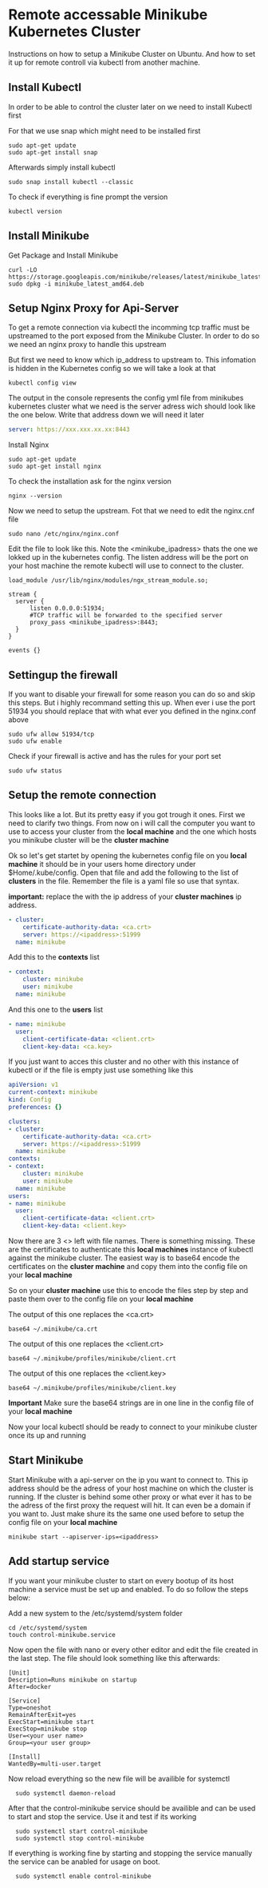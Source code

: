 # Remote accessable Minikube Kubernetes Cluster

Instructions on how to setup a Minikube Cluster on Ubuntu. And how to set it up for remote controll via kubectl from another machine.



## Install Kubectl

In order to be able to control the cluster later on we need to install Kubectl first

For that we use snap which might need to be installed first

````shell
sudo apt-get update
sudo apt-get install snap
````

Afterwards simply install kubectl

````shell
sudo snap install kubectl --classic
````

To check if everything is fine prompt the version

````shell
kubectl version
````



## Install Minikube 

Get Package and Install Minikube

````shell
curl -LO https://storage.googleapis.com/minikube/releases/latest/minikube_latest_amd64.deb
sudo dpkg -i minikube_latest_amd64.deb
````



## Setup Nginx Proxy for Api-Server

To get a remote connection via kubectl the incomming tcp traffic must be upstreamed to the port exposed from the Minikube Cluster.
In order to do so we need an nginx proxy to handle this upstream

But first we need to know which ip_address to upstream to. This infomation is hidden in the Kubernetes config so we will take a look at that

````shell
kubectl config view
````

The output in the console represents the config yml file from minikubes kubernetes cluster what we need is the server adress wich should look like the one below. 
Write that address down we will need it later

````yaml
server: https://xxx.xxx.xx.xx:8443
````


Install Nginx

````shell
sudo apt-get update
sudo apt-get install nginx
````

To check the installation ask for the nginx version

````shell
nginx --version
````

Now we need to setup the upstream. Fot that we need to edit the nginx.cnf file

````shell
sudo nano /etc/nginx/nginx.conf
````

Edit the file to look like this. Note the <minikube_ipadress> thats the one we lokked up in the kubernetes config.
The listen address will be the port on your host machine the remote kubectl will use to connect to the cluster.

````nginx
load_module /usr/lib/nginx/modules/ngx_stream_module.so;

stream {
  server {
      listen 0.0.0.0:51934;
      #TCP traffic will be forwarded to the specified server
      proxy_pass <minikube_ipadress>:8443;
  }
}

events {}
````



## Settingup the firewall

If you want to disable your firewall for some reason you can do so and skip this steps. 
But i highly recommand setting this up. When ever i use the port 51934 you should replace that with what ever you defined in the nginx.conf above

````shell
sudo ufw allow 51934/tcp
sudo ufw enable
````

Check if your firewall is active and has the rules for your port set

````shell
sudo ufw status
````



## Setup the remote connection

This looks like a lot. But its pretty easy if you got trough it ones. 
First we need to clarify two things. From now on i will call the computer you want to use to access your cluster from the **local machine** and the one which hosts you minikube cluster will be the **cluster machine**

Ok so let's get startet by opening the kubernetes config file on you **local machine** it should be in your users home directory under $Home/.kube/config.
Open that file and add the following to the list of **clusters** in the file. Remember the file is a yaml file so use that syntax.

**important:** replace the <ipadress> with the ip address of your **cluster machines** ip address.

````yml
- cluster:
    certificate-authority-data: <ca.crt>
    server: https://<ipaddress>:51999
  name: minikube
````

Add this to the **contexts** list

````yml
- context:
    cluster: minikube
    user: minikube
  name: minikube
````

And this one to the **users** list

````yml
- name: minikube
  user:
    client-certificate-data: <client.crt>
    client-key-data: <ca.key>
````

If you just want to acces this cluster and no other with this instance of kubectl or if the file is empty just use something like this

````yml
apiVersion: v1
current-context: minikube
kind: Config
preferences: {}

clusters:
- cluster:
    certificate-authority-data: <ca.crt>
    server: https://<ipaddress>:51999
  name: minikube
contexts:
- context:
    cluster: minikube
    user: minikube
  name: minikube
users:
- name: minikube
  user:
    client-certificate-data: <client.crt>
    client-key-data: <client.key>
````

Now there are 3 <> left with file names. There is something missing. These are the certificates to authenticate this **local machines** instance of kubectl against the minikube cluster.
The easiest way is to base64 encode the certificates on the **cluster machine** and copy them into the config file on your **local machine**

So on your **cluster machine** use this to encode the files step by step and paste them over to the config file on your **local machine**

The output of this one replaces the <ca.crt>
````shell
base64 ~/.minikube/ca.crt
````

The output of this one replaces the <client.crt>

````shell
base64 ~/.minikube/profiles/minikube/client.crt
````

The output of this one replaces the <client.key>


````shell
base64 ~/.minikube/profiles/minikube/client.key
````

**Important** Make sure the base64 strings are in one line in the config file of your **local machine**

Now your local kubectl should be ready to connect to your minikube cluster once its up and running




## Start Minikube

Start Minikube with a api-server on the ip you want to connect to. This ip address should be the adress of your host machine on which the cluster is running.
If the cluster is behind some other proxy or what ever it has to be the adress of the first proxy the request will hit. It can even be a domain if you want to.
Just make shure its the same one used before to setup the config file on your **local machine**

````shell
minikube start --apiserver-ips=<ipaddress>
````
  
  
  
## Add startup service
  
If you want your minikube cluster to start on every bootup of its host machine a service must be set up and enabled.
To do so follow the steps below:
  
Add a new system to the /etc/systemd/system folder
  
````shell
cd /etc/systemd/system
touch control-minikube.service
````
  
Now open the file with nano or every other editor and edit the file created in the last step.
The file should look something like this afterwards:
  
````
[Unit]
Description=Runs minikube on startup
After=docker
  
[Service]
Type=oneshot
RemainAfterExit=yes
ExecStart=minikube start
ExecStop=minikube stop
User=<your user name>
Group=<your user group>

[Install]
WantedBy=multi-user.target

````
  
Now reload everything so the new file will be availible for systemctl
  
````shell
  sudo systemctl daemon-reload
````
  
After that the control-minikube service should be availible and can be used to start and stop the service. 
Use it and test if its working

````shell
  sudo systemctl start control-minikube
  sudo systemctl stop control-minikube
````
  
If everything is working fine by starting and stopping the service manually the service can be anabled for usage on boot.


````shell
  sudo systemctl enable control-minikube
````
  

  


  




